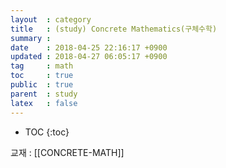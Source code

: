 ```yaml
---
layout  : category
title   : (study) Concrete Mathematics(구체수학)
summary : 
date    : 2018-04-25 22:16:17 +0900
updated : 2018-04-27 06:05:17 +0900
tag     : math
toc     : true
public  : true
parent  : study
latex   : false
---
```

* TOC
{:toc}

교재 : [[CONCRETE-MATH]]


